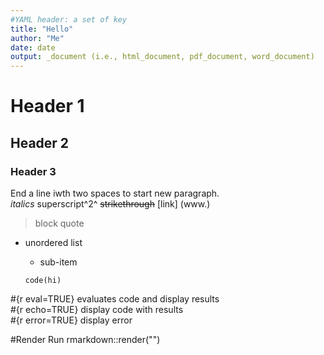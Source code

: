 ```yaml
---
#YAML header: a set of key 
title: "Hello"
author: "Me"
date: date
output: _document (i.e., html_document, pdf_document, word_document)
---
```


# Header 1
## Header 2
### Header 3
End a line iwth two spaces to start new paragraph.   
*italics*
superscript^2^
~~strikethrough~~
[link] (www.) 
> block quote

* unordered list  
  + sub-item  
  
  ```{r}
  code(hi)
  ```
 #{r eval=TRUE} evaluates code and display results  
 #{r echo=TRUE} display code with results   
 #{r error=TRUE} display error   

#Render 
Run rmarkdown::render("<file path>")
